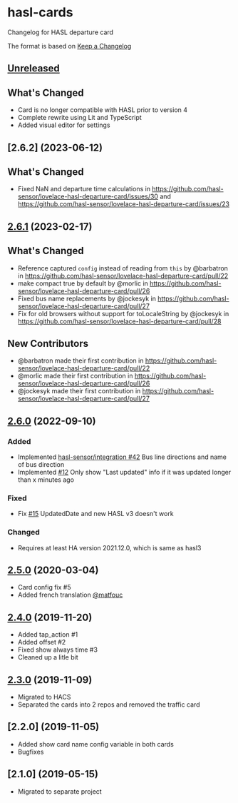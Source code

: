 # hasl-cards

Changelog for HASL departure card

The format is based on [Keep a Changelog][keep-a-changelog]
<!-- and this project adheres to [Semantic Versioning][semantic-versioning]. -->

## [Unreleased]
## What's Changed
* Card is no longer compatible with HASL prior to version 4
* Complete rewrite using Lit and TypeScript
* Added visual editor for settings

## [2.6.2] (2023-06-12)
## What's Changed
* Fixed NaN and departure time calculations in https://github.com/hasl-sensor/lovelace-hasl-departure-card/issues/30 and https://github.com/hasl-sensor/lovelace-hasl-departure-card/issues/23


## [2.6.1] (2023-02-17)
## What's Changed
* Reference captured `config` instead of reading from `this` by @barbatron in https://github.com/hasl-sensor/lovelace-hasl-departure-card/pull/22
* make compact true by default by @morlic in https://github.com/hasl-sensor/lovelace-hasl-departure-card/pull/26
* Fixed bus name replacements by @jockesyk in https://github.com/hasl-sensor/lovelace-hasl-departure-card/pull/27
* Fix for old browsers without support for toLocaleString by @jockesyk in https://github.com/hasl-sensor/lovelace-hasl-departure-card/pull/28

## New Contributors
* @barbatron made their first contribution in https://github.com/hasl-sensor/lovelace-hasl-departure-card/pull/22
* @morlic made their first contribution in https://github.com/hasl-sensor/lovelace-hasl-departure-card/pull/26
* @jockesyk made their first contribution in https://github.com/hasl-sensor/lovelace-hasl-departure-card/pull/27

## [2.6.0] (2022-09-10)

### Added
- Implemented [hasl-sensor/integration #42](https://github.com/hasl-sensor/integration/issues/42) Bus line directions and name of bus direction
- Implemented [#12](https://github.com/hasl-sensor/lovelace-hasl-departure-card/issues/12) Only show "Last updated" info if it was updated longer than x minutes ago

### Fixed
- Fix [#15](https://github.com/hasl-sensor/lovelace-hasl-departure-card/issues/15) UpdatedDate and new HASL v3 doesn't work

### Changed
- Requires at least HA version 2021.12.0, which is same as hasl3

## [2.5.0] (2020-03-04)

- Card config fix #5
- Added french translation [@matfouc](https://github.com/matfouc)

## [2.4.0] (2019-11-20)

- Added tap_action #1
- Added offset #2
- Fixed show always time #3
- Cleaned up a litle bit

## [2.3.0] (2019-11-09)

- Migrated to HACS
- Separated the cards into 2 repos and removed the traffic card

## [2.2.0] (2019-11-05)

- Added show card name config variable in both cards
- Bugfixes

## [2.1.0] (2019-05-15)

- Migrated to separate project

[keep-a-changelog]: http://keepachangelog.com/en/1.0.0/
[Unreleased]: https://github.com/hasl-platform/lovelace-hasl-departure-card/compare/master...dev
[2.6.1]: https://github.com/hasl-platform/lovelace-hasl-departure-card/releases/tag/v2.6.1
[2.6.0]: https://github.com/hasl-platform/lovelace-hasl-departure-card/releases/tag/v2.6.0
[2.5.0]: https://github.com/hasl-platform/lovelace-hasl-departure-card/releases/tag/v2.5.0
[2.4.0]: https://github.com/hasl-platform/lovelace-hasl-departure-card/releases/tag/v2.4.0
[2.3.0]: https://github.com/hasl-platform/lovelace-hasl-departure-card/releases/tag/v2.3.0
[2.4.0]: https://github.com/hasl-platform/lovelace-hasl-departure-card/releases/tag/v2.4.0
[2.5.0]: https://github.com/hasl-platform/lovelace-hasl-departure-card/releases/tag/v2.5.0
